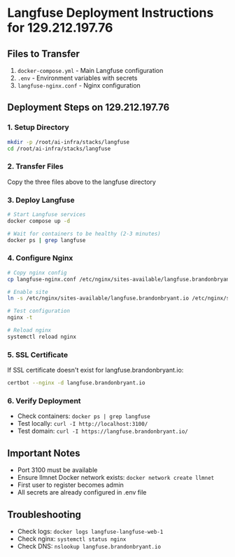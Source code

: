 # Langfuse Deployment Instructions for 129.212.197.76

## Files to Transfer
1. `docker-compose.yml` - Main Langfuse configuration
2. `.env` - Environment variables with secrets
3. `langfuse-nginx.conf` - Nginx configuration

## Deployment Steps on 129.212.197.76

### 1. Setup Directory
```bash
mkdir -p /root/ai-infra/stacks/langfuse
cd /root/ai-infra/stacks/langfuse
```

### 2. Transfer Files
Copy the three files above to the langfuse directory

### 3. Deploy Langfuse
```bash
# Start Langfuse services
docker compose up -d

# Wait for containers to be healthy (2-3 minutes)
docker ps | grep langfuse
```

### 4. Configure Nginx
```bash
# Copy nginx config
cp langfuse-nginx.conf /etc/nginx/sites-available/langfuse.brandonbryant.io

# Enable site
ln -s /etc/nginx/sites-available/langfuse.brandonbryant.io /etc/nginx/sites-enabled/

# Test configuration
nginx -t

# Reload nginx
systemctl reload nginx
```

### 5. SSL Certificate
If SSL certificate doesn't exist for langfuse.brandonbryant.io:
```bash
certbot --nginx -d langfuse.brandonbryant.io
```

### 6. Verify Deployment
- Check containers: `docker ps | grep langfuse`
- Test locally: `curl -I http://localhost:3100/`
- Test domain: `curl -I https://langfuse.brandonbryant.io/`

## Important Notes
- Port 3100 must be available
- Ensure llmnet Docker network exists: `docker network create llmnet`
- First user to register becomes admin
- All secrets are already configured in .env file

## Troubleshooting
- Check logs: `docker logs langfuse-langfuse-web-1`
- Check nginx: `systemctl status nginx`
- Check DNS: `nslookup langfuse.brandonbryant.io`